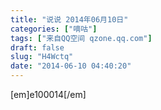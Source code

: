 ```yaml
---
title: "说说 2014年06月10日"
categories: ["嘀咕"]
tags: ["来自QQ空间 qzone.qq.com"]
draft: false
slug: "H4Wctq"
date: "2014-06-10 04:40:20"
---
```


[em]e100014[/em]
